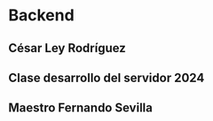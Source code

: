 # Backend
## César Ley Rodríguez 
## Clase desarrollo del servidor 2024
## Maestro Fernando Sevilla

